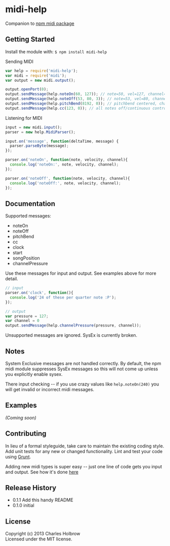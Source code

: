# midi-help

Companion to [npm midi package](https://npmjs.org/package/midi)

## Getting Started
Install the module with: `$ npm install midi-help`

Sending MIDI
```javascript
var help = require('midi-help');
var midi = require('midi');
var output = new midi.output();

output.openPort(0);
output.sendMessage(help.noteOn(60, 127)); // note=50, vel=127, channel=0
output.sendMessage(help.noteOff(53, 80, 3)); // note=53, vel=80, channel=3
output.sendMessage(help.pitchBend(8192, 0)); // pitchbend centered, channel=0
output.sendMessage(help.cc(123, 0)); // all notes off/continuous control 123
```

Listening for MIDI
```javascript
input = new midi.input();
parser = new help.MidiParser();

input.on('message', function(deltaTime, message) {
  parser.parseByte(message);
});

parser.on('noteOn', function(note, velocity, channel){
  console.log('noteOn:', note, velocity, channel);
});

parser.on('noteOff', function(note, velocity, channel){
  console.log('noteOff:', note, velocity, channel);
});
```
## Documentation
Supported messages:

- noteOn
- noteOff
- pitchBend
- cc
- clock
- start
- songPosition
- channelPressure

Use these messages for input and output. See examples above for more detail.
```javascript
// input
parser.on('clock', function(){
  console.log('24 of these per quarter note :P');
});

// output
var pressure = 127;
var channel = 0
output.sendMessage(help.channelPressure(pressure, channel));
```

Unsupported messages are ignored. SysEx is currently broken.

## Notes
System Exclusive messages are not handled correctly. By default, the npm midi module suppresses SysEx messages so this will not come up unless you explicitly enable sysex. 

There input checking -- if you use crazy values like `help.noteOn(240)` you will get invalid or incorrect midi messages.

## Examples
_(Coming soon)_

## Contributing
In lieu of a formal styleguide, take care to maintain the existing coding style. Add unit tests for any new or changed functionality. Lint and test your code using [Grunt](http://gruntjs.com/).

Adding new midi types is super easy -- just one line of code gets you input and output. See how it's done [here](https://github.com/CharlesHolbrow/midi-help/blob/e0d7600ee4ac7bd19d7446300c0ac8530371482c/src/lib/midi-types.coffee#L32-L45)

## Release History

- 0.1.1 Add this handy README
- 0.1.0 initial

## License
Copyright (c) 2013 Charles Holbrow  
Licensed under the MIT license.
